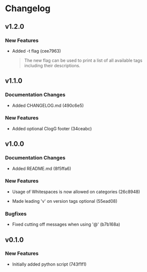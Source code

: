 # Changelog 

## v1.2.0 

### New Features 

- Added -t flag (cee7963) 
  >The new flag can be used to print a list of all available tags including their descriptions.

## v1.1.0 

### Documentation Changes 

- Added CHANGELOG.md (490c6e5) 

### New Features 

- Added optional ClogG footer (34ceabc) 

## v1.0.0 

### Documentation Changes 

- Added README.md (8f5ffa6) 

### New Features 

- Usage of Whitespaces is now allowed on categories (26c8948) 

- Made leading 'v' on version tags optional (55ead08) 

### Bugfixes 

- Fixed cutting off messages when using '@' (b7b168a) 

## v0.1.0 

### New Features 

- Initially added python script (743f1f1) 

